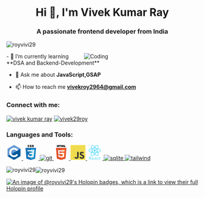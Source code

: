 <h1 align="center">Hi 👋, I'm Vivek Kumar Ray</h1>
<h3 align="center">A passionate frontend developer from India</h3>

<p align="left"> <img src="https://komarev.com/ghpvc/?username=royvivi29&label=Profile%20views&color=0e75b6&style=flat" alt="royvivi29" /> </p>

<img align="right" alt="Coding" width="300px" src="https://camo.githubusercontent.com/0667c5b95670fa92e44480b094f5e8a000c10695d4e1a4be800c8fe343b9590a/68747470733a2f2f70726f6772616d6d696e67696e73696465722e636f6d2f77702d636f6e74656e742f75706c6f6164732f323032332f31302f746563686965732e676966">
- 🌱 I’m currently learning **DSA and Backend-Development**

- 💬 Ask me about **JavaScript,GSAP**

- 📫 How to reach me **vivekroy2964@gmail.com**

<h3 align="left">Connect with me:</h3>
<p align="left">
<a href="https://linkedin.com/in/vivek-kumar-ray-603323217" target="blank"><img align="center" src="https://raw.githubusercontent.com/rahuldkjain/github-profile-readme-generator/master/src/images/icons/Social/linked-in-alt.svg" alt="vivek kumar ray" height="30" width="40" /></a>
<a href="https://instagram.com/vivek29roy" target="blank"><img align="center" src="https://raw.githubusercontent.com/rahuldkjain/github-profile-readme-generator/master/src/images/icons/Social/instagram.svg" alt="vivek29roy" height="30" width="40" /></a>
</p>

<h3 align="left">Languages and Tools:</h3>
<p align="left"> <a href="https://www.cprogramming.com/" target="_blank" rel="noreferrer"> <img src="https://raw.githubusercontent.com/devicons/devicon/master/icons/c/c-original.svg" alt="c" width="40" height="40"/> </a> <a href="https://www.w3schools.com/css/" target="_blank" rel="noreferrer"> <img src="https://raw.githubusercontent.com/devicons/devicon/master/icons/css3/css3-original-wordmark.svg" alt="css3" width="40" height="40"/> </a> <a href="https://git-scm.com/" target="_blank" rel="noreferrer"> <img src="https://www.vectorlogo.zone/logos/git-scm/git-scm-icon.svg" alt="git" width="40" height="40"/> </a> <a href="https://www.w3.org/html/" target="_blank" rel="noreferrer"> <img src="https://raw.githubusercontent.com/devicons/devicon/master/icons/html5/html5-original-wordmark.svg" alt="html5" width="40" height="40"/> </a> <a href="https://developer.mozilla.org/en-US/docs/Web/JavaScript" target="_blank" rel="noreferrer"> <img src="https://raw.githubusercontent.com/devicons/devicon/master/icons/javascript/javascript-original.svg" alt="javascript" width="40" height="40"/> </a> <a href="https://reactjs.org/" target="_blank" rel="noreferrer"> <img src="https://raw.githubusercontent.com/devicons/devicon/master/icons/react/react-original-wordmark.svg" alt="react" width="40" height="40"/> </a> <a href="https://www.sqlite.org/" target="_blank" rel="noreferrer"> <img src="https://www.vectorlogo.zone/logos/sqlite/sqlite-icon.svg" alt="sqlite" width="40" height="40"/> </a> <a href="https://tailwindcss.com/" target="_blank" rel="noreferrer"> <img src="https://www.vectorlogo.zone/logos/tailwindcss/tailwindcss-icon.svg" alt="tailwind" width="40" height="40"/> </a> </p>

<p><img align="left" src="https://github-readme-stats.vercel.app/api/top-langs?username=royvivi29&show_icons=true&locale=en&layout=compact" alt="royvivi29" /></p>

<p><img align="center" src="https://github-readme-streak-stats.herokuapp.com/?user=royvivi29&" alt="royvivi29" /></p>

[![An image of @royvivi29's Holopin badges, which is a link to view their full Holopin profile](https://holopin.me/royvivi29)](https://holopin.io/@royvivi29)
